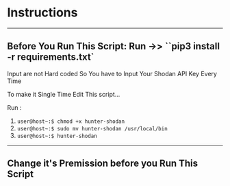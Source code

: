 # Instructions

---------------------------------------------------------
Before You Run This Script: Run ->> ``pip3 install -r requirements.txt`
---------------------------------------------------------

Input are not Hard coded 
So You have to Input Your Shodan API Key Every Time

To make it Single Time Edit This script...

Run :  
1. `user@host~:$ chmod +x hunter-shodan`
2. `user@host~:$ sudo mv hunter-shodan /usr/local/bin`
3. `user@host~:$ hunter-shodan`

-------------------------------------------------
Change it's Premission before you Run This Script
-------------------------------------------------

